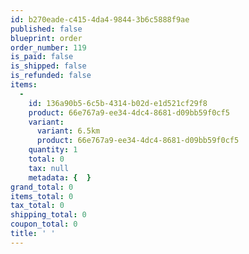```yaml
---
id: b270eade-c415-4da4-9844-3b6c5888f9ae
published: false
blueprint: order
order_number: 119
is_paid: false
is_shipped: false
is_refunded: false
items:
  -
    id: 136a90b5-6c5b-4314-b02d-e1d521cf29f8
    product: 66e767a9-ee34-4dc4-8681-d09bb59f0cf5
    variant:
      variant: 6.5km
      product: 66e767a9-ee34-4dc4-8681-d09bb59f0cf5
    quantity: 1
    total: 0
    tax: null
    metadata: {  }
grand_total: 0
items_total: 0
tax_total: 0
shipping_total: 0
coupon_total: 0
title: ' '
---
```

